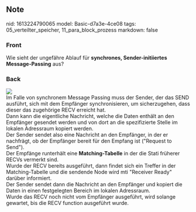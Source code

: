 ## Note
nid: 1613224790065
model: Basic-d7a3e-4ce08
tags: 05_verteilter_speicher, 11_para_block_prozess
markdown: false

### Front
Wie sieht der ungefähre Ablauf für <b>synchrones,
Sender-initiiertes Message-Passing</b> aus?

### Back
<img src="paste-4cb251f16e868d9cac54a4803b45569101ee625d.jpg">
<div>
  Im Falle von synchronem Message Passing muss der Sender, der das
  SEND ausführt, sich mit dem Empfänger synchronisieren, um
  sicherzugehen, dass dieser das zugehörige RECV erreicht hat.
</div>
<div>
  Dann kann die eigentliche Nachricht, welche die Daten enthält an
  den Empfänger gesendet werden und von dort an die spezifizierte
  Stelle im lokalen Adressraum kopiert werden.
</div>
<div>
  Der Sender sendet also eine Nachricht an den Empfänger, in der er
  nachfrägt, ob der Empfänger bereit für den Empfang ist ("Request
  to Send").
</div>
<div>
  Der Empfänge runterhält eine <b>Matching-Tabelle</b> in der die
  Stati früherer RECVs vermerkt sind.
</div>
<div>
  Wurde der RECV bereits ausgeführt, dann findet sich ein Treffer
  in der Matching-Tabelle und die sendende Node wird mti "Receiver
  Ready" darüber informiert.
</div>
<div>
  Der Sender sendet dann die Nachricht an den Empfänger und kopiert
  die Daten in einen festgelegten Bereich im lokalen Adressraum.
</div>
<div>
  Wurde das RECV noch nicht vom Empfänger ausgeführt, wird solange
  gewartet, bis die RECV function ausgeführt wurde.
</div>
